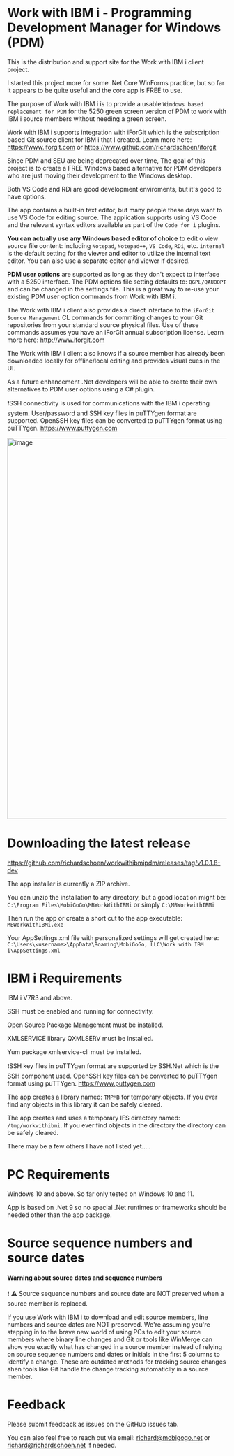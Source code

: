 # Work with IBM i - Programming Development Manager for Windows (PDM)
This is the distribution and support site for the Work with IBM i client project. 

I started this project more for some .Net Core WinForms practice, but so far it appears to be quite useful and the core app is FREE to use. 

The purpose of Work with IBM i is to provide a usable ```Windows based replacement for PDM``` for the 5250 green screen version of PDM to work with IBM i source members without needing a green screen. 

Work with IBM i supports integration with iForGit which is the subscription based Git source client for IBM i that I created. Learn more here: https://www.iforgit.com or https://www.github.com/richardschoen/iforgit

Since PDM and SEU are being deprecated over time, The goal of this project is to create a FREE Windows based alternative for PDM developers who are just moving their development to the Windows desktop.   

Both VS Code and RDi are good development enviroments, but it's good to have options. 

The app contains a built-in text editor, but many people these days want to use VS Code for editing source. The application supports using VS Code and the relevant syntax editors available as part of the ```Code for i``` plugins.

**You can actually use any Windows based editor of choice** to edit o view source file content: including ```Notepad```, ```Notepad++```, ```VS Code```, ```RDi```, etc. ```internal``` is the default setting for the viewer and editor to utilize the internal text editor. You can also use a separate editor and viewer if desired.  

**PDM user options** are supported as long as they don't expect to interface with a 5250 interface. The PDM options file setting defaults to: ```QGPL/QAUOOPT``` and can be changed in the settings file. This is a great way to re-use your existing PDM user option commands from Work with IBM i.

The Work with IBM i client also provides a direct interface to the ```iForGit Source Management``` CL commands for commiting changes to your Git repositories from your standard source physical files. Use of these commands assumes you have an iForGit annual subscription license. Learn more here: http://www.iforgit.com

The Work with IBM i client also knows if a source member has already been downloaded locally for offline/local editing and provides visual cues in the UI.

As a future enhancement .Net developers will be able to create their own alternatives to PDM user options using a C# plugin.

❗SSH connectivity is used for communications with the IBM i operating system. User/password and SSH key files in puTTYgen format are supported. OpenSSH key files can be converted to puTTYgen format using puTTYgen. https://www.puttygen.com    

<img width="872" alt="image" src="https://user-images.githubusercontent.com/9791508/188206784-4e06bbce-bdd4-430a-8553-ff5891dc5881.png">

# Downloading the latest release 
https://github.com/richardschoen/workwithibmipdm/releases/tag/v1.0.1.8-dev

The app installer is currently a ZIP archive.    

You can unzip the installation to any directory, but a good location might be: ```C:\Program Files\MobiGoGo\MBWorkWithIBMi``` or simply ```C:\MBWorkwithIBMi```   

Then run the app or create a short cut to the app executable:
```MBWorkWithIBMi.exe```

Your AppSettings.xml file with personalized settings will get created here:
```C:\Users\<username>\AppData\Roaming\MobiGoGo, LLC\Work with IBM i\AppSettings.xml```

# IBM i Requirements
IBM i V7R3 and above.

SSH must be enabled and running for connectivity.

Open Source Package Management must be installed.

XMLSERVICE library QXMLSERV must be installed.   

Yum package xmlservice-cli must be installed.   

❗SSH key files in puTTYgen format are supported by SSH.Net which is the SSH component used. OpenSSH key files can be converted to puTTYgen format using puTTYgen. https://www.puttygen.com    

The app creates a library named: ```TMPMB``` for temporary objects. If you ever find any objects in this library it can be safely cleared.   

The app creates and uses a temporary IFS directory named: ```/tmp/workwithibmi```. If you ever find objects in the directory the directory can be safely cleared.    

There may be a few others I have not listed yet.....

# PC Requirements
Windows 10 and above. So far only tested on Windows 10 and 11.   

App is based on .Net 9 so no special .Net runtimes or frameworks should be needed other than the app package.

# Source sequence numbers and source dates
#### Warning about source dates and sequence numbers
❗ ⚠️ Source sequence numbers and source date are NOT preserved when a source member is replaced.    

If you use Work with IBM i to download and edit source members, line numbers and source dates are NOT preserved. We're assuming you're stepping in to the brave new world of using PCs to edit your source members where binary line changes and Git or tools like WinMerge can show you exactly what has changed in a source member instead of relying on source sequence numbers and dates or initials in the first 5 columns to identify a change. These are outdated methods for tracking source changes ahen tools like Git handle the change tracking automaticlly in a source member.   

# Feedback
Please submit feedback as issues on the GitHub issues tab.

You can also feel free to reach out via email:  richard@mobigogo.net or richard@richardschoen.net  if needed.   



